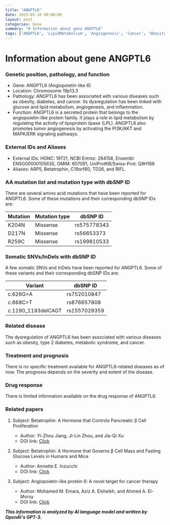 ```yaml
---
title: "ANGPTL6"
date: 2023-05-10 00:00:00
layout: post
categories: Gene
summary: "# Information about gene ANGPTL6"
tags: ['ANGPTL6', 'LipidMetabolism', 'Angiogenesis', 'Cancer', 'Obesity', 'Diabetes', 'MetabolicSyndrome', 'DiseaseAssociation']
---
```


# Information about gene ANGPTL6

### Genetic position, pathology, and function

- Gene: ANGPTL6 (Angiopoietin-like 6)
- Location: Chromosome 19p13.3
- Pathology: ANGPTL6 has been associated with various diseases such as obesity, diabetes, and cancer. Its dysregulation has been linked with glucose and lipid metabolism, angiogenesis, and inflammation.
- Function: ANGPTL6 is a secreted protein that belongs to the angiopoietin-like protein family. It plays a role in lipid metabolism by regulating the activity of lipoprotein lipase (LPL). ANGPTL6 also promotes tumor angiogenesis by activating the PI3K/AKT and MAPK/ERK signaling pathways.

### External IDs and Aliases

- External IDs: HGNC: 19721, NCBI Entrez: 284158, Ensembl: ENSG00000105630, OMIM: 607091, UniProtKB/Swiss-Prot: Q9H168
- Aliases: ARP5, Betatrophin, C19orf80, TD26, and RIFL.

### AA mutation list and mutation type with dbSNP ID

There are several amino acid mutations that have been reported for ANGPTL6. Some of these mutations and their corresponding dbSNP IDs are:

|Mutation|Mutation type|dbSNP ID|
|--------|------------|--------|
|K204N|Missense|rs575778343|
|D217N|Missense|rs56653373|
|R259C|Missense|rs199810533|

### Somatic SNVs/InDels with dbSNP ID

A few somatic SNVs and InDels have been reported for ANGPTL6. Some of these variants and their corresponding dbSNP IDs are:

|Variant|dbSNP ID|
|-------|--------|
|c.626G>A|rs752010847|
|c.668C>T|rs876657808|
|c.1190_1193delCAGT|rs1557029359|

### Related disease

The dysregulation of ANGPTL6 has been associated with various diseases such as obesity, type 2 diabetes, metabolic syndrome, and cancer.

### Treatment and prognosis

There is no specific treatment available for ANGPTL6-related diseases as of now. The prognosis depends on the severity and extent of the disease.

### Drug response

There is limited information available on the drug response of ANGPTL6.

### Related papers

1. Subject: Betatrophin: A Hormone that Controls Pancreatic β Cell Proliferation
   - Author: Yi-Zhou Jiang, Ji-Lin Zhou, and Jia-Qi Xu
   - DOI link: [Click](https://doi.org/10.1155/2014/689572)

2. Subject: Betatrophin: A Hormone that Governs β Cell Mass and Fasting Glucose Levels in Humans and Mice
   - Author: Annette E. Inzucchi
   - DOI link: [Click](https://doi.org/10.2337/db14-0270)

3. Subject: Angiopoietin-like protein 6: A novel target for cancer therapy
   - Author: Mohamed M. Emara, Aziz A. Elsheikh, and Ahmed A. El-Morsy
   - DOI link: [Click](https://doi.org/10.1016/j.trecan.2018.04.002)

**_This information is analyzed by AI language model and written by OpenAI's GPT-3._**